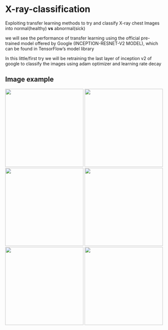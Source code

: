 # X-ray-classification

Exploiting transfer learning methods to try and classify X-ray chest Images into normal(healthy) **vs** abnormal(sick)

we will see the performance of transfer learning using the official pre-trained model offered by Google (INCEPTION-RESNET-V2 MODEL), which can be found in TensorFlow’s model library

In this little/first try we will be retraining the last layer of inception v2 of google to classify the images using adam optimizer and learning rate decay

## Image example

<img src="https://github.com/bendidi/X-ray-classification/blob/master/data/sample_imgs/28.png" width="250" height="250"/> <img src="https://github.com/bendidi/X-ray-classification/blob/master/data/sample_imgs/29.png" width="250" height="250" /> <img src="https://github.com/bendidi/X-ray-classification/blob/master/data/sample_imgs/30.png" width="250" height="250" />
<img src="https://github.com/bendidi/X-ray-classification/blob/master/data/sample_imgs/31.png" width="250" height="250" /> <img src="https://github.com/bendidi/X-ray-classification/blob/master/data/sample_imgs/32.png" width="250" height="250" /> <img src="https://github.com/bendidi/X-ray-classification/blob/master/data/sample_imgs/33.png" width="250" height="250" />
